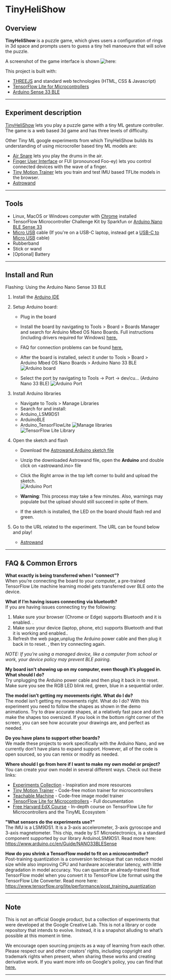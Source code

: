 
# TinyHeliShow

## Overview
**TinyHeliShow** is a puzzle game, which gives users a configuration of rings in 3d space and prompts users to guess a tiny heli manoeuvre that will solve the puzzle. 

A screenshot of the game interface is shown ![here:](/readme_images/TinyHeliShow-1.png)

This project is built with:
- [THREEJS](https://threejs.org/ "three") and standard web technologies (HTML, CSS & Javascript) 
- [TensorFlow Lite for Microcontrollers](https://www.tensorflow.org/lite/microcontrollers "TFL4M")
- [Arduino Sense 33 BLE](https://store.arduino.cc/usa/nano-33-ble-sense "Arduino Store")  
----

## Experiment description
 [TinyHeliShow](https://experiments.withgoogle.com/astrowand "Astrowand Google Experiment") lets you play a puzzle game with a tiny ML gesture controller. The game is a web based 3d game and has three levels of difficulty. 
 

Other Tiny ML google experiments from which TinyHeliShow builds its understanding of using microcroller based tiny ML models are:

- [Air Snare](https://experiments.withgoogle.com/air-snare "Air Snare Google Experiment") lets you play the drums in the air.
- [Finger User Interface](https://experiments.withgoogle.com/finger-user-interface "FUI Google Experiment") or FUI (pronounced Foo-ey) lets you control connected devices with the wave of a finger.
- [Tiny Motion Trainer](https://experiments.withgoogle.com/tiny-motion-trainer "Tiny Motion Trainer") lets you train and test IMU based TFLite models in the browser.
- [Astrowand](https://experiments.withgoogle.com/astrowand "Astrowand") 

----

## Tools

- Linux, MacOS or Windows computer with [Chrome](https://www.google.com/chrome/?brand=WHAR&geo=US&gclid=Cj0KCQjw9_mDBhCGARIsAN3PaFNRBCVUxmhR1QPA2LHaoELEr9yc1KkSNQ-Jc9KVZd8Sq2ux5gR6mJsaAm_6EALw_wcB&gclsrc=aw.ds "Chrome") installed
- TensorFlow Microcontroller Challenge Kit by Sparkfun or [Arduino Nano BLE Sense 33](https://store.arduino.cc/usa/nano-33-ble-sense "Arduino Nano")
- [Micro USB](https://www.google.com/search?rlz=1C5CHFA_enUS858US858&sxsrf=ALeKk01CbJTvQbYgX6arJbsjcRVmv-3-RQ:1584929968297&q=Micro+USB+cable&spell=1&sa=X&ved=2ahUKEwjl8IOexK_oAhXDqZ4KHZ0mCmcQBSgAegQIDhAn&biw=1680&bih=832 "Micro USB") cable (If you're on a USB-C laptop, instead get a [USB-C to Micro USB](https://www.google.com/search?&q=USB-C+to+Micro+USB+cable "USB-C to Micro USB") cable)
- Rubberband
- Stick or wand
- [Optional] Battery

----

## Install and Run

Flashing: Using the Arduino Nano Sense 33 BLE

1. Install the [Arduino IDE ](https://www.arduino.cc/en/software "Arduino IDE")


2. Setup Arduino board:
    -  Plug in the board
    - Install the board by navigating to Tools > Board > Boards Manager and search for  Arduino Mbed OS Nano Boards. Full instructions (including drivers required for Windows) [here.](https://www.arduino.cc/en/Guide/NANO33BLESense/ "Arduino Guide")
    - FAQ for connection problems can be found [here.](https://github.com/tinyMLx/appendix/blob/main/ArduinoFAQ.md "Arduino Guide") 
    - After the board is installed, select it under to Tools > Board >  Arduino Mbed OS Nano Boards > Arduino Nano 33 BLE
![Arduino board](/readme_images/board.png)

    - Select the port by navigating to Tools -> Port -> dev/cu... (Arduino Nano 33 BLE)
![Arduino Port](/readme_images/port.png)


3. Install Arduino libraries 
    -  Navigate to Tools > Manage Libraries
    - Search for and install:
    - Arduino_LSM9DS1
    - ArduinoBLE
    - Arduino_TensorFlowLite
![Manage libraries](/readme_images/library.png)
![TensorFlow Lite Library](/readme_images/tflib.png)

4. Open the sketch and flash
    - Download the  [Astrowand Arduino sketch file](https://experiments.withgoogle.com/astrowand/view/astrowand-arduino-sketch-v002.zip "file")
    - Unzip the downloaded Astrowand file, open the **Arduino** <folder> and double click on <astrowand.ino> file
    - Click the Right arrow in the top left corner to build and upload the sketch.  
![Arduino Port](/readme_images/buttons.png)

    - **Warning**: This process may take a few minutes. Also, warnings may populate but the upload should still succeed in spite of them.
    - If the sketch is installed, the LED on the board should flash red and green. 


5. Go to the URL related to the experiment. The URL can be found below and play!
    - [Astrowand](https://experiments.withgoogle.com/astrowand/view "Astrowand")

----

## FAQ & Common Errors

**What exactly is being transferred when I “connect”?**<br/>
When you’re connecting the board to your computer, a pre-trained TensorFlow Lite machine learning model gets transferred over BLE onto the device.

**What if I’m having issues connecting via bluetooth?**<br/>
If you are having issues connecting try the following: 
1. Make sure your browser (Chrome or Edge) supports Bluetooth and it is enabled. . 
2. Make sure your device (laptop, phone, etc) supports Bluetooth and that it is working and enabled..
3. Refresh the web page,unplug the Arduino power cable and then plug it back in to reset.  , then try connecting again.

*NOTE: If you’re using a managed device, like a computer from school or work, your device policy may prevent BLE pairing.*

**My board isn’t showing up on my computer, even though it’s plugged in. What should I do?**<br/>
Try unplugging the Arduino power cable and then plug it back in to reset. Make sure you see the RGB LED blink red, green, blue in a sequential order.

**The model isn’t getting my movements right. What do I do?**<br/>
The model isn’t getting my movements right. What do I do? With this experiment you need to follow the shapes as shown in the demo animations. Try to draw accurate shapes, at a relatively fast pace and don't make the shapes too oversized. If you look in the bottom right corner of the screen, you can see how accurate your drawings are, and perfect as needed.

**Do you have plans to support other boards?**<br/>
We made these projects to work specifically with the Arduino Nano, and we currently don’t have plans to expand support. However, all of the code is open sourced, so you can remix or modify as needed. 

**Where should I go from here if I want to make my own model or project?**<br/>
You can create your own model in several different ways. Check out these links: 

- [Experiments Collection](https://experiments.withgoogle.com/ "Experiments Collection") - Inspiration and more resources
- [Tiny Motion Trainer](https://experiments.withgoogle.com/tiny-motion-trainer/view "Tiny Motion Trainer") - Code-free motion trainer for microcontrollers
- [Teachable Machine](https://teachablemachine.withgoogle.com/ "Teachable Machine") - Code-free image model trainer
- [TensorFlow Lite for Microcontrollers](https://www.tensorflow.org/lite/microcontrollers "TensorFlow Lite for Microcontrollers") - Full documentation 
- [Free Harvard EdX Course](https://www.edx.org/professional-certificate/harvardx-tiny-machine-learning "Harvard X Course")  - In-depth course on TensorFlow Lite for Microcontrollers and the TinyML Ecosystem `

**"What sensors do the experiments use?"**<br/>
The IMU is a LSM9DS1. It is a 3-axis accelerometer, 3-axis gyroscope and 3-axis magnetometer. This chip, made by ST Microelectronics, is a standard component supported by our library ArduinoLSM9DS1. Read more here: https://www.arduino.cc/en/Guide/NANO33BLESense

**How do you shrink a TensorFlow model to fit on a microcontroller?**<br/>
Post-training quantization is a conversion technique that can reduce model size while also improving CPU and hardware accelerator latency, with little degradation in model accuracy. You can quantize an already-trained float TensorFlow model when you convert it to TensorFlow Lite format using the TensorFlow Lite Converter. Read more here: https://www.tensorflow.org/lite/performance/post_training_quantization


----

## Note

This is not an official Google product, but a collection of experiments that were developed at the Google Creative Lab. This is not a library or code repository that intends to evolve. Instead, it is a snapshot alluding to what’s possible at this moment in time.

We encourage open sourcing projects as a way of learning from each other. Please respect our and other creators’ rights, including copyright and trademark rights when present, when sharing these works and creating derivative work. If you want more info on Google's policy, you can find that [here.](https://about.google/brand-resource-center/ "Google Brand Resource Center")

----

